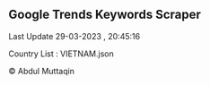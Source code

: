 

## Google Trends Keywords Scraper 
 
Last Update 29-03-2023 , 20:45:16

Country List :
VIETNAM.json



© Abdul Muttaqin 
